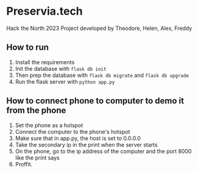 # Preservia.tech
Hack the North 2023 Project developed by Theodore, Helen, Alex, Freddy

## How to run
1. Install the requirements
2. Init the database with `flask db init`
3. Then prep the database with `flask db migrate` and `flask db upgrade`
4. Run the flask server with `python app.py`

## How to connect phone to computer to demo it from the phone
1. Set the phone as a hotspot
2. Connect the computer to the phone's hotspot
3. Make sure that in app.py, the host is set to 0.0.0.0
4. Take the secondary ip in the print when the server starts
5. On the phone, go to the ip address of the computer and the port 8000 like the print says
6. Proffit.
